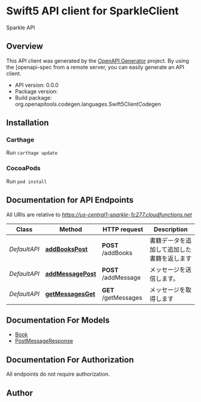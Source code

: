 # Swift5 API client for SparkleClient

Sparkle API

## Overview
This API client was generated by the [OpenAPI Generator](https://openapi-generator.tech) project.  By using the [openapi-spec from a remote server, you can easily generate an API client.

- API version: 0.0.0
- Package version: 
- Build package: org.openapitools.codegen.languages.Swift5ClientCodegen

## Installation

### Carthage

Run `carthage update`

### CocoaPods

Run `pod install`

## Documentation for API Endpoints

All URIs are relative to *https://us-central1-sparkle-1c277.cloudfunctions.net*

Class | Method | HTTP request | Description
------------ | ------------- | ------------- | -------------
*DefaultAPI* | [**addBooksPost**](docs/DefaultAPI.md#addbookspost) | **POST** /addBooks | 書籍データを追加して追加した書籍を返します
*DefaultAPI* | [**addMessagePost**](docs/DefaultAPI.md#addmessagepost) | **POST** /addMessage | メッセージを送信します。
*DefaultAPI* | [**getMessagesGet**](docs/DefaultAPI.md#getmessagesget) | **GET** /getMessages | メッセージを取得します


## Documentation For Models

 - [Book](docs/Book.md)
 - [PostMessageResponse](docs/PostMessageResponse.md)


## Documentation For Authorization

 All endpoints do not require authorization.


## Author



